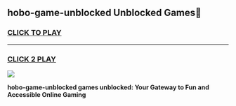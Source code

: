 
## hobo-game-unblocked Unblocked Games👋
<h3>
<a href="https://news.freeplayer.one?title=hobo-game-unblocked&ref=16F">CLICK TO PLAY</a></h3>
<hr>

<h3>
<a href="https://news.freeplayer.one?title=hobo-game-unblocked&ref=16F">CLICK 2 PLAY</a>
  
</h3>

<a href="https://news.freeplayer.one?title=hobo-game-unblocked&ref=16F/"><img src="https://clearcache.store/games.png"></a>


**hobo-game-unblocked games unblocked: Your Gateway to Fun and Accessible Online Gaming**
